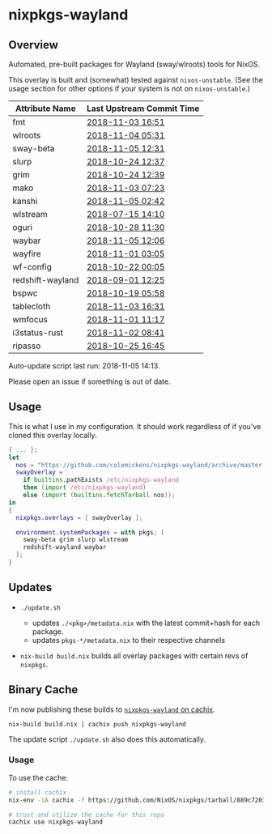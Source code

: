 # nixpkgs-wayland

## Overview

Automated, pre-built packages for Wayland (sway/wlroots) tools for NixOS.

This overlay is built and (somewhat) tested against `nixos-unstable`.
(See the usage section for other options if your system is not on `nixos-unstable`.)

<!--pkgs-->
| Attribute Name | Last Upstream Commit Time |
| -------------- | ------------------------- |
| fmt | [2018-11-03 16:51](https://github.com/fmtlib/fmt/commits/a23d592472b375a92df9c6040ccbe4b9065b5d6d) |
| wlroots | [2018-11-04 05:31](https://github.com/swaywm/wlroots/commits/d7b010024a4e46acb1eb5c54c1ce31dd816fb995) |
| sway-beta | [2018-11-05 12:31](https://github.com/swaywm/sway/commits/994c35e37527e754c6389db3e1c892d2937f2f7f) |
| slurp | [2018-10-24 12:37](https://github.com/emersion/slurp/commits/0dbd03991462397eb92bb40af712c837c898ebf1) |
| grim | [2018-10-24 12:39](https://github.com/emersion/grim/commits/61df6f0a9531520c898718874c460826bc7e2b42) |
| mako | [2018-11-03 07:23](https://github.com/emersion/mako/commits/d1e6585eb5c06f1e05c3ec77230a263d73cc103c) |
| kanshi | [2018-11-05 02:42](https://github.com/emersion/kanshi/commits/ed21acce0c52f7893c903f46b09b4a3b55e2c198) |
| wlstream | [2018-07-15 14:10](https://github.com/atomnuker/wlstream/commits/182076a94562b128c3a97ecc53cc68905ea86838) |
| oguri | [2018-10-28 11:30](https://github.com/vilhalmer/oguri/commits/23bbd965f4744039c1c5a8e1d9604d6b8f6ab75f) |
| waybar | [2018-11-05 12:06](https://github.com/Alexays/waybar/commits/0933aad75f72d54d169bce2f0bd440876a414dc3) |
| wayfire | [2018-11-01 03:05](https://github.com/WayfireWM/wayfire/commits/f634aff42ae8a29794d3977675a09e72832f2414) |
| wf-config | [2018-10-22 00:05](https://github.com/WayfireWM/wf-config/commits/8f7046e6c67d4a277b0793b56ff6535f53997bc5) |
| redshift-wayland | [2018-09-01 12:25](https://github.com/minus7/redshift/commits/a2177ed9942477868ccc514372f32a0fbcbe189e) |
| bspwc | [2018-10-19 05:58](https://github.com/Bl4ckb0ne/bspwc/commits/6a8ba7bc17146544f6e0446f473ff290e77e3256) |
| tablecloth | [2018-11-03 16:31](https://github.com/topisani/tablecloth/commits/72c2c8873a8a8cd84caed97f8381914ffb1feab9) |
| wmfocus | [2018-11-01 11:17](https://github.com/svenstaro/wmfocus/commits/d6f5ff88b7fb5d2eedde3c5989ae49a656ac5adb) |
| i3status-rust | [2018-11-02 08:41](https://github.com/greshake/i3status-rust/commits/2b3ccf48721b3944281ee44a7e7562083471062d) |
| ripasso | [2018-10-25 16:45](https://github.com/cortex/ripasso/commits/a0e1d18320a17e3d6a1d5fc540591a139bcb63bf) |
<!--pkgs-->

Auto-update script last run: <!--update-->2018-11-05 14:13<!--update-->.

Please open an issue if something is out of date.

## Usage

This is what I use in my configuration. It should work regardless of if you've
cloned this overlay locally.

```nix
{ ... }:
let
  nos = "https://github.com/colemickens/nixpkgs-wayland/archive/master.tar.gz";
  swayOverlay =
    if builtins.pathExists /etc/nixpkgs-wayland
    then (import /etc/nixpkgs-wayland)
    else (import (builtins.fetchTarball nos));
in
{
  nixpkgs.overlays = [ swayOverlay ];

  environment.systemPackages = with pkgs; [
    sway-beta grim slurp wlstream
    redshift-wayland waybar
  ];
}
```

## Updates

* `./update.sh`
  * updates `./<pkg>/metadata.nix` with the latest commit+hash for each package.
  * updates `pkgs-*/metadata.nix` to their respective channels

* `nix-build build.nix` builds all overlay packages with certain revs of `nixpkgs`.


## Binary Cache

I'm now publishing these builds to
[`nixpkgs-wayland` on cachix](https://nixpkgs-wayland.cachix.org).

```
nix-build build.nix | cachix push nixpkgs-wayland
```

The update script `./update.sh` also does this automatically.

### Usage

To use the cache:

```bash
# install cachix
nix-env -iA cachix -f https://github.com/NixOS/nixpkgs/tarball/889c72032f8595fcd7542c6032c208f6b8033db6

# trust and utilize the cache for this repo
cachix use nixpkgs-wayland
```

